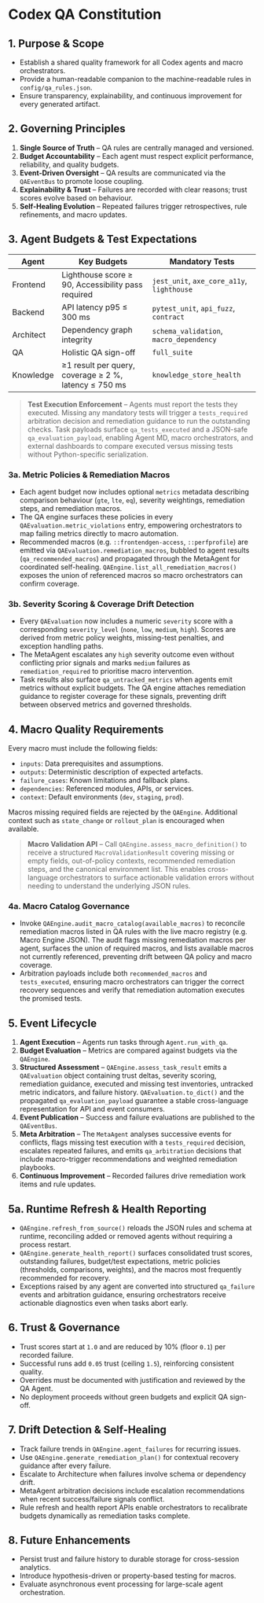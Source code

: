# Codex QA Constitution

## 1. Purpose & Scope
- Establish a shared quality framework for all Codex agents and macro orchestrators.
- Provide a human-readable companion to the machine-readable rules in `config/qa_rules.json`.
- Ensure transparency, explainability, and continuous improvement for every generated artifact.

## 2. Governing Principles
1. **Single Source of Truth** – QA rules are centrally managed and versioned.
2. **Budget Accountability** – Each agent must respect explicit performance, reliability, and quality budgets.
3. **Event-Driven Oversight** – QA results are communicated via the `QAEventBus` to promote loose coupling.
4. **Explainability & Trust** – Failures are recorded with clear reasons; trust scores evolve based on behaviour.
5. **Self-Healing Evolution** – Repeated failures trigger retrospectives, rule refinements, and macro updates.

## 3. Agent Budgets & Test Expectations
| Agent      | Key Budgets                        | Mandatory Tests                          |
| ---------- | ---------------------------------- | ---------------------------------------- |
| Frontend   | Lighthouse score ≥ 90, Accessibility pass required | `jest_unit`, `axe_core_a11y`, `lighthouse` |
| Backend    | API latency p95 ≤ 300 ms           | `pytest_unit`, `api_fuzz`, `contract`    |
| Architect  | Dependency graph integrity         | `schema_validation`, `macro_dependency`  |
| QA         | Holistic QA sign-off               | `full_suite`                             |
| Knowledge  | ≥1 result per query, coverage ≥ 2 %, latency ≤ 750 ms | `knowledge_store_health`              |

> **Test Execution Enforcement** – Agents must report the tests they executed. Missing any mandatory tests will trigger a `tests_required` arbitration decision and remediation guidance to run the outstanding checks. Task payloads surface `qa_tests_executed` and a JSON-safe `qa_evaluation_payload`, enabling Agent MD, macro orchestrators, and external dashboards to compare executed versus missing tests without Python-specific serialization.

### 3a. Metric Policies & Remediation Macros
- Each agent budget now includes optional `metrics` metadata describing comparison behaviour (`gte`, `lte`, `eq`), severity weightings, remediation steps, and remediation macros.
- The QA engine surfaces these policies in every `QAEvaluation.metric_violations` entry, empowering orchestrators to map failing metrics directly to macro automation.
- Recommended macros (e.g. `::frontendgen-access`, `::perfprofile`) are emitted via `QAEvaluation.remediation_macros`, bubbled to agent results (`qa_recommended_macros`) and propagated through the MetaAgent for coordinated self-healing. `QAEngine.list_all_remediation_macros()` exposes the union of referenced macros so macro orchestrators can confirm coverage.

### 3b. Severity Scoring & Coverage Drift Detection
- Every `QAEvaluation` now includes a numeric `severity` score with a corresponding `severity_level` (`none`, `low`, `medium`, `high`). Scores are derived from metric policy weights, missing-test penalties, and exception handling paths.
- The MetaAgent escalates any `high` severity outcome even without conflicting prior signals and marks `medium` failures as `remediation_required` to prioritise macro intervention.
- Task results also surface `qa_untracked_metrics` when agents emit metrics without explicit budgets. The QA engine attaches remediation guidance to register coverage for these signals, preventing drift between observed metrics and governed thresholds.

## 4. Macro Quality Requirements
Every macro must include the following fields:
- `inputs`: Data prerequisites and assumptions.
- `outputs`: Deterministic description of expected artefacts.
- `failure_cases`: Known limitations and fallback plans.
- `dependencies`: Referenced modules, APIs, or services.
- `context`: Default environments (`dev`, `staging`, `prod`).

Macros missing required fields are rejected by the `QAEngine`. Additional context such as `state_change` or `rollout_plan` is encouraged when available.

> **Macro Validation API** – Call `QAEngine.assess_macro_definition()` to receive a structured `MacroValidationResult` covering missing or empty fields, out-of-policy contexts, recommended remediation steps, and the canonical environment list. This enables cross-language orchestrators to surface actionable validation errors without needing to understand the underlying JSON rules.

### 4a. Macro Catalog Governance
- Invoke `QAEngine.audit_macro_catalog(available_macros)` to reconcile remediation macros listed in QA rules with the live macro registry (e.g. Macro Engine JSON). The audit flags missing remediation macros per agent, surfaces the union of required macros, and lists available macros not currently referenced, preventing drift between QA policy and macro coverage.
- Arbitration payloads include both `recommended_macros` and `tests_executed`, ensuring macro orchestrators can trigger the correct recovery sequences and verify that remediation automation executes the promised tests.

## 5. Event Lifecycle
1. **Agent Execution** – Agents run tasks through `Agent.run_with_qa`.
2. **Budget Evaluation** – Metrics are compared against budgets via the `QAEngine`.
3. **Structured Assessment** – `QAEngine.assess_task_result` emits a `QAEvaluation` object containing trust deltas, severity scoring, remediation guidance, executed and missing test inventories, untracked metric indicators, and failure history. `QAEvaluation.to_dict()` and the propagated `qa_evaluation_payload` guarantee a stable cross-language representation for API and event consumers.
4. **Event Publication** – Success and failure evaluations are published to the `QAEventBus`.
5. **Meta Arbitration** – The `MetaAgent` analyses successive events for conflicts, flags missing test execution with a `tests_required` decision, escalates repeated failures, and emits `qa_arbitration` decisions that include macro-trigger recommendations and weighted remediation playbooks.
6. **Continuous Improvement** – Recorded failures drive remediation work items and rule updates.

## 5a. Runtime Refresh & Health Reporting
- `QAEngine.refresh_from_source()` reloads the JSON rules and schema at runtime, reconciling added or removed agents without requiring a process restart.
- `QAEngine.generate_health_report()` surfaces consolidated trust scores, outstanding failures, budget/test expectations, metric policies (thresholds, comparisons, weights), and the macros most frequently recommended for recovery.
- Exceptions raised by any agent are converted into structured `qa_failure` events and arbitration guidance, ensuring orchestrators receive actionable diagnostics even when tasks abort early.

## 6. Trust & Governance
- Trust scores start at `1.0` and are reduced by 10% (floor `0.1`) per recorded failure.
- Successful runs add `0.05` trust (ceiling `1.5`), reinforcing consistent quality.
- Overrides must be documented with justification and reviewed by the QA Agent.
- No deployment proceeds without green budgets and explicit QA sign-off.

## 7. Drift Detection & Self-Healing
- Track failure trends in `QAEngine.agent_failures` for recurring issues.
- Use `QAEngine.generate_remediation_plan()` for contextual recovery guidance after every failure.
- Escalate to Architecture when failures involve schema or dependency drift.
- MetaAgent arbitration decisions include escalation recommendations when recent success/failure signals conflict.
- Rule refresh and health report APIs enable orchestrators to recalibrate budgets dynamically as remediation tasks complete.

## 8. Future Enhancements
- Persist trust and failure history to durable storage for cross-session analytics.
- Introduce hypothesis-driven or property-based testing for macros.
- Evaluate asynchronous event processing for large-scale agent orchestration.
